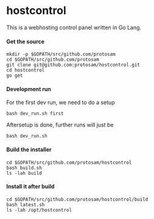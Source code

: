 # hostcontrol
This is a webhosting control panel written in Go Lang.
  
#### Get the source
```
mkdir -p $GOPATH/src/github.com/protosam
cd $GOPATH/src/github.com/protosam
git clone git@github.com:protosam/hostcontrol.git
cd hostcontrol
go get
```
  
#### Development run
For the first dev run, we need to do a setup
```
bash dev_run.sh first
```
Aftersetup is done, further runs will just be
```
bash dev_run.sh
```
  
#### Build the installer
```
cd $GOPATH/src/github.com/protosam/hostcontrol
bash build.sh
ls -lah build
```

#### Install it after build
```
cd $GOPATH/src/github.com/protosam/hostcontrol/build
bash latest.sh
ls -lah /opt/hostcontrol
```
